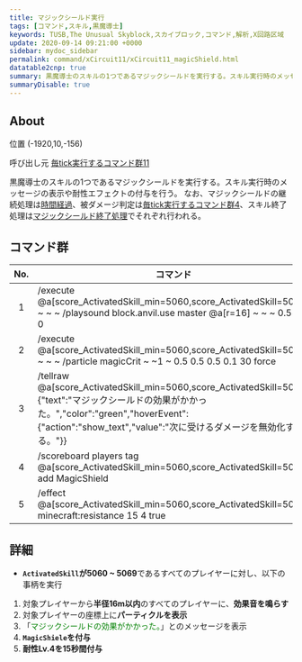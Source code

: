 ```yaml
---
title: マジックシールド実行
tags: [コマンド,スキル,黒魔導士]
keywords: TUSB,The Unusual Skyblock,スカイブロック,コマンド,解析,X回路区域
update: 2020-09-14 09:21:00 +0000
sidebar: mydoc_sidebar
permalink: command/xCircuit11/xCircuit11_magicShield.html
datatable2cnp: true
summary: 黒魔導士のスキルの1つであるマジックシールドを実行する。スキル実行時のメッセージの表示や耐性エフェクトの付与を行う。なお、マジックシールドの継続処理は時間経過、被ダメージ判定は毎tick実行するコマンド群4、スキル終了処理はマジックシールド終了処理でそれぞれ行われる。
summaryDisable: true
---
```


## About

<span class="tagYellow">位置</span> (-1920,10,-156)

<span class="tagBlack">呼び出し元</span> [毎tick実行するコマンド群11]({{site.baseurl}}/command/xCircuit11/xCircuit11_command.html)

黒魔導士のスキルの1つであるマジックシールドを実行する。スキル実行時のメッセージの表示や耐性エフェクトの付与を行う。
なお、マジックシールドの継続処理は[時間経過]({{site.baseurl}}/command/xCircuit1/xCircuit1_timeElapsed.html)、被ダメージ判定は[毎tick実行するコマンド群4]({{site.baseurl}}/command/xCircuit4/xCircuit4_command.html)、スキル終了処理は[マジックシールド終了処理]({{site.baseurl}}/command/xCircuit4/xCircuit4_magicShieldEndProcessing.html)でそれぞれ行われる。

## コマンド群

<div class="datatable2cnp-begin"></div>

|No.|コマンド|
|:-:|-|
|1|/execute @a[score_ActivatedSkill_min=5060,score_ActivatedSkill=5069] ~ ~ ~ /playsound block.anvil.use master @a[r=16] ~ ~ ~ 0.5 0.5 0|
|2|/execute @a[score_ActivatedSkill_min=5060,score_ActivatedSkill=5069] ~ ~ ~ /particle magicCrit ~ ~1 ~ 0.5 0.5 0.5 0.1 30 force|
|3|/tellraw @a[score_ActivatedSkill_min=5060,score_ActivatedSkill=5069] {"text":"マジックシールドの効果がかかった。","color":"green","hoverEvent":{"action":"show_text","value":"次に受けるダメージを無効化する。"}}|
|4|/scoreboard players tag @a[score_ActivatedSkill_min=5060,score_ActivatedSkill=5069] add MagicShield|
|5|/effect @a[score_ActivatedSkill_min=5060,score_ActivatedSkill=5069] minecraft:resistance 15 4 true|

<div class="datatable2cnp-end"></div>

## 詳細

- **`ActivatedSkill`が5060 ~ 5069**であるすべてのプレイヤーに対し、以下の事柄を実行

1. 対象プレイヤーから**半径16m以内**のすべてのプレイヤーに、**効果音を鳴らす**
2. 対象プレイヤーの座標上に**パーティクルを表示**
3. 「<span style="color:green;" data-toggle="tooltip" data-original-title="{{site.data.glossary.magicShieldMesage}}">マジックシールドの効果がかかった。</span>」とのメッセージを表示
4. **`MagicShiele`を付与**
5. **耐性Lv.4を15秒間付与**
